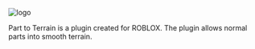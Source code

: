 ![logo](http://i.imgur.com/36ZV0N1.png)

Part to Terrain is a plugin created for ROBLOX. The plugin allows normal parts into smooth terrain.
